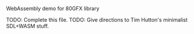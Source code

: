 
WebAssembly demo for 80GFX library

TODO: Complete this file.
TODO: Give directions to Tim Hutton's minimalist SDL+WASM stuff.
